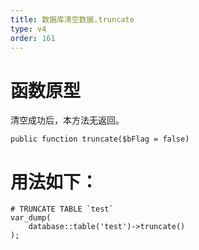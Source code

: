 ```yaml
---
title: 数据库清空数据.truncate
type: v4
order: 161
---
```


# 函数原型
清空成功后，本方法无返回。
~~~
public function truncate($bFlag = false)
~~~

# 用法如下：
~~~
# TRUNCATE TABLE `test`
var_dump(
    database::table('test')->truncate()
);
~~~